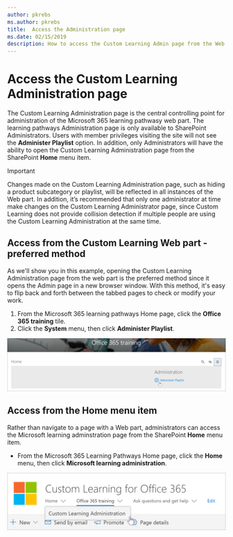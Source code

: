 ```yaml
---
author: pkrebs
ms.author: pkrebs
title:  Access the Administration page
ms.date: 02/15/2019
description: How to access the Custom Learning Admin page from the Web part or the menu
---
```


# Access the Custom Learning Administration page

The Custom Learning Administration page is the central controlling point for administration of the Microsoft 365 learning pathwasy web part. The learning pathways Administration page is only available to SharePoint Administrators. Users with member privileges visiting the site will not see the **Administer Playlist** option. In addition, only Administrators will have the ability to open the Custom Learning Administration page from the SharePoint **Home** menu item.  

> [!IMPORTANT]
> Changes made on the Custom Learning Administration page, such as hiding a product subcategory or playlist, will be reflected in all instances of the Web part. In addition, it’s recommended that only one administrator at time make changes on the Custom Learning Administrator page, since Custom Learning does not provide collision detection if multiple people are using the Custom Learning Administration at the same time.  

## Access from the Custom Learning Web part - preferred method
As we'll show you in this example, opening the Custom Learning Administration page from the web part is the preferred method since it opens the Admin page in a new browser window. With this method, it's easy to flip back and forth between the tabbed pages to check or modify your work.  

1. From the Microsoft 365 learning pathways Home page, click the **Office 365 training** tile.
2. Click the **System** menu, then click **Administer Playlist**. 

![cg-adminaccbtn.png](media/cg-adminaccbtn.png)

## Access from the Home menu item
Rather than navigate to a page with a Web part, administrators can access the Microsoft learning adminstration page from the SharePoint **Home** menu item. 

- From the Microsoft 365 Learning Pathways Home page, click the **Home** menu, then click **Microsoft learning administration**.

![cg-adminaccmenu.png](media/cg-adminaccmenu.png)